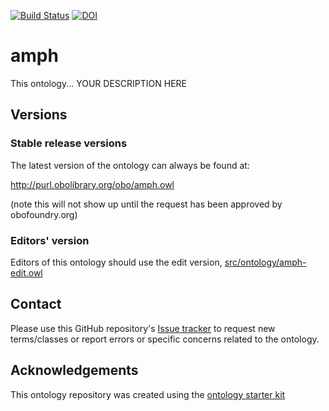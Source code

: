 [![Build Status](https://travis-ci.org/obophenotype/amph.svg?branch=master)](https://travis-ci.org/obophenotype/amph)
[![DOI](https://zenodo.org/badge/13996/obophenotype/amph.svg)](https://zenodo.org/badge/latestdoi/13996/obophenotype/amph)

# amph

This ontology... YOUR DESCRIPTION HERE

## Versions

### Stable release versions

The latest version of the ontology can always be found at:

http://purl.obolibrary.org/obo/amph.owl

(note this will not show up until the request has been approved by obofoundry.org)

### Editors' version

Editors of this ontology should use the edit version, [src/ontology/amph-edit.owl](src/ontology/amph-edit.owl)

## Contact

Please use this GitHub repository's [Issue tracker](https://github.com/obophenotype/amph/issues) to request new terms/classes or report errors or specific concerns related to the ontology.

## Acknowledgements

This ontology repository was created using the [ontology starter kit](https://github.com/INCATools/ontology-starter-kit)
